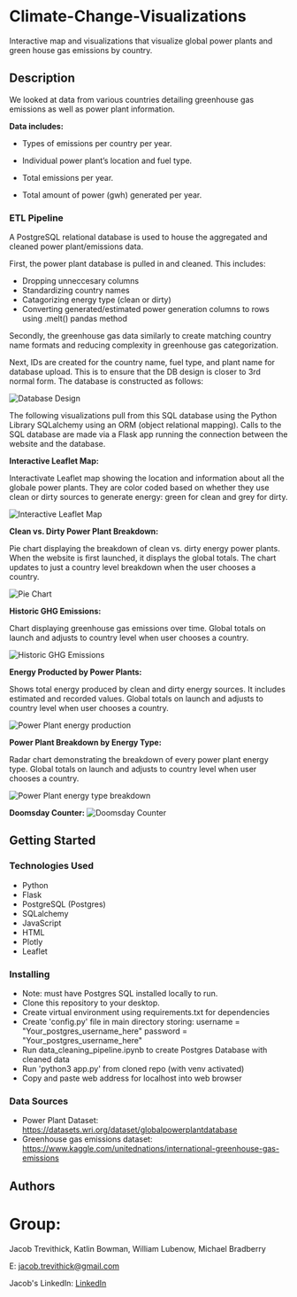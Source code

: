 # Climate-Change-Visualizations

Interactive map and visualizations that visualize global power plants and green house gas emissions by country. 

## Description

We looked at data from various countries detailing greenhouse gas emissions as well as power plant information.

**Data includes:**

* Types of emissions per country per year.

* Individual power plant’s location and fuel type.

* Total emissions per year.

* Total amount of power (gwh) generated per year.

### ETL Pipeline

A PostgreSQL relational database is used to house the aggregated and cleaned power plant/emissions data. 

First, the power plant database is pulled in and cleaned. This includes:

* Dropping unneccesary columns
* Standardizing country names
* Catagorizing energy type (clean or dirty)
* Converting generated/estimated power generation columns to rows using .melt() pandas method

Secondly, the greenhouse gas data similarly to create matching country name formats and reducing complexity in greenhouse gas categorization.

Next, IDs are created for the country name, fuel type, and plant name for database upload. This is to ensure that the DB design is closer to 3rd normal form. The database is constructed as follows:

![Database Design](https://github.com/JacobTrevithick/Climate-Change-Visualizations/blob/main/Database/PostgresDBdiagram.png)

The following visualizations pull from this SQL database using the Python Library SQLalchemy using an ORM (object relational mapping). Calls to the SQL database are made via a Flask app running the connection between the website and the database.

**Interactive Leaflet Map:**

Interactivate Leaflet map showing the location and information about all the globale power plants. They are color coded based on whether they use clean or dirty sources to generate energy: green for clean and grey for dirty.

![Interactive Leaflet Map](https://github.com/JacobTrevithick/Climate-Change-Visualizations/blob/main/Images/Title_Map.png)

**Clean vs. Dirty Power Plant Breakdown:**

Pie chart displaying the breakdown of clean vs. dirty energy power plants. When the website is first launched, it displays the global totals. The chart updates to just a country level breakdown when the user chooses a country.

![Pie Chart](https://github.com/JacobTrevithick/Climate-Change-Visualizations/blob/main/Images/Pie_chart.png)

**Historic GHG Emissions:**

Chart displaying greenhouse gas emissions over time. Global totals on launch and adjusts to country level when user chooses a country.

![Historic GHG Emissions](https://github.com/JacobTrevithick/Climate-Change-Visualizations/blob/main/Images/Greenhouse_gas_emissions.png)

**Energy Producted by Power Plants:**

Shows total energy produced by clean and dirty energy sources. It includes estimated and recorded values. Global totals on launch and adjusts to country level when user chooses a country.

![Power Plant energy production](https://github.com/JacobTrevithick/Climate-Change-Visualizations/blob/main/Images/Energy_Production_clean_v_dirty.png)

**Power Plant Breakdown by Energy Type:**

Radar chart demonstrating the breakdown of every power plant energy type. Global totals on launch and adjusts to country level when user chooses a country.

![Power Plant energy type breakdown](https://github.com/JacobTrevithick/Climate-Change-Visualizations/blob/main/Images/Power_plant_type_radar.png)

**Doomsday Counter:**
![Doomsday Counter](https://github.com/JacobTrevithick/Climate-Change-Visualizations/blob/c63ea5cc8a825d7a65be15d0731da24d290968f7/Images/Doomsday_counter.png)

## Getting Started

### Technologies Used 

* Python
* Flask
* PostgreSQL (Postgres)
* SQLalchemy
* JavaScript
* HTML
* Plotly
* Leaflet

### Installing

* Note: must have Postgres SQL installed locally to run.
* Clone this repository to your desktop.
* Create virtual environment using requirements.txt for dependencies
* Create 'config.py' file in main directory storing:
    username = "Your_postgres_username_here"
    password = "Your_postgres_username_here"
* Run data_cleaning_pipeline.ipynb to create Postgres Database with cleaned data
* Run 'python3 app.py' from cloned repo (with venv activated)
* Copy and paste web address for localhost into web browser

### Data Sources

* Power Plant Dataset: https://datasets.wri.org/dataset/globalpowerplantdatabase
* Greenhouse gas emissions dataset: https://www.kaggle.com/unitednations/international-greenhouse-gas-emissions

## Authors

# Group:
Jacob Trevithick,
Katlin Bowman,
William Lubenow,
Michael Bradberry

E: jacob.trevithick@gmail.com

Jacob's LinkedIn: [LinkedIn](https://www.linkedin.com/in/jacob-trevithick/)

